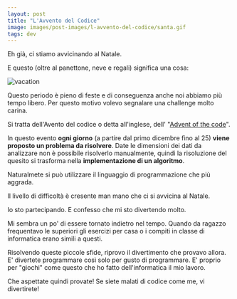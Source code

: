 ```yaml
---
layout: post
title: "L'Avvento del Codice"
image: images/post-images/l-avvento-del-codice/santa.gif 
tags: dev
---
```



Eh già, ci stiamo avvicinando al Natale.

E questo (oltre al panettone, neve e regali) significa una cosa:

<img src="{{ site.url }}/images/post-images/l-avvento-del-codice/vacation.jpg" alt="vacation">


Questo periodo è pieno di feste e di conseguenza anche noi abbiamo più tempo libero.
Per questo motivo volevo segnalare una challenge molto carina.

Si tratta dell'Avento del codice o detta all'inglese, dell' "[Advent of the code]((http://adventofcode.com/))".


In questo evento **ogni giorno** (a partire dal primo dicembre fino al 25) **viene proposto un problema da risolvere**.
Date le dimensioni dei dati da analizzare non è possibile risolverlo manualmente, quindi la risoluzione del quesito si trasforma nella **implementazione di un algoritmo**.

Naturalmete si può utilizzare il linguaggio di programmazione che più aggrada.

Il livello di difficoltà è cresente man mano che ci si avvicina al Natale.

Io sto partecipando. E confesso che mi sto divertendo molto.

Mi sembra un po' di essere tornato indietro nel tempo.
Quando da ragazzo frequentavo le superiori gli esercizi per casa o i compiti in classe di informatica erano simili a questi.

Risolvendo queste piccole sfide, riprovo il divertimento che provavo allora.
E' divertete programmare così solo per gusto di programmare. 
E' proprio per "giochi" come questo che ho fatto dell'informatica il mio lavoro.


Che aspettate quindi provate! Se siete malati di codice come me, vi divertirete!




 
